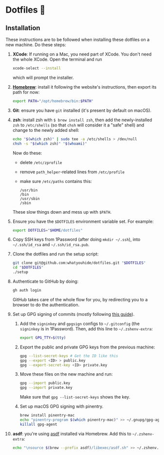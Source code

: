 # Dotfiles 🥑

## Installation

These instructions are to be followed when installing these dotfiles on a new
machine. Do these steps:

  1. **XCode**: If running on a Mac, you need part of XCode. You don't need the
     whole XCode. Open the terminal and run

     ```sh
     xcode-select --install
     ```

     which will prompt the installer.

  1. [**Homebrew**][homebrew]: install it following the website's instructions,
     then export its path for now:

     ```sh
     export PATH="/opt/homebrew/bin:$PATH"
     ```

  1. **Git**: ensure you have `git` installed (it's present by default on macOS).

  1. **zsh**: install zsh with `$ brew install zsh`, then add the
     newly-installed `zsh` to `/etc/shells` (so that `chsh` will consider it a
     "safe" shell) and change to the newly added shell:

     ```sh
     echo "$(which zsh)" | sudo tee -a /etc/shells > /dev/null
     chsh -s "$(which zsh)" "$(whoami)"
     ```

     Now do these:

       * delete `/etc/zprofile`

       * remove `path_helper`-related lines from `/etc/profile`

       * make sure `/etc/paths` contains this:

         ```shell
         /usr/bin
         /bin
         /usr/sbin
         /sbin
         ```

     These slow things down and mess up with `$PATH`.

  1. Ensure you have the `$DOTFILES` environment variable set. For example:

     ```sh
     export DOTFILES="$HOME/dotfiles"
     ```

  1. Copy SSH keys from 1Password (after doing `mkdir ~/.ssh`), into
     `~/.ssh/id_rsa` and `~/.ssh/id_rsa.pub`.

  1. Clone the dotfiles and run the setup script:

     ```sh
     git clone git@github.com:whatyouhide/dotfiles.git "$DOTFILES"
     cd "$DOTFILES"
     ./setup
     ```

  1. Authenticate to GitHub by doing:

     ```sh
     gh auth login
     ```

     GitHub takes care of the whole flow for you, by redirecting you to a
     browser to do the authentication.

  1. Set up GPG signing of commits (mostly following [this guide](https://docs.github.com/en/authentication/managing-commit-signature-verification/telling-git-about-your-signing-key)).

     1. Add the `signinkey` and `gpgsign` configs to `~/.gitconfig` (the
        `signinkey` is in 1Password). Then, add this line to `~/.zshenv-extra`:

        ```sh
        export GPG_TTY=$(tty)
        ```

     1. Export the public and private GPG keys from the previous machine:

        ```sh
        gpg --list-secret-keys # Get the ID like this
        gpg --export <ID> > public.key
        gpg --export-secret-key <ID> private.key
        ```

     1. Move these files on the new machine and run:

        ```sh
        gpg --import public.key
        gpg --import private.key
        ```

        Make sure that `gpg --list-secret-keys` shows the key.

     1. Set up macOS GPG signing with pinentry.

        ```sh
        brew install pinentry-mac
        echo "pinentry-program $(which pinentry-mac)" >> ~/.gnupg/gpg-agent.conf
        killall gpg-agent
        ```

  1. **asdf**: you're using [asdf] installed via Homebrew. Add this to `~/.zshenv-extra`:

     ```sh
     echo "\nsource $(brew --prefix asdf)/libexec/asdf.sh" >> ~/.zshenv.extra
     ```

[asdf]: https://github.com/asdf-vm/asdf
[homebrew]: http://brew.sh/
